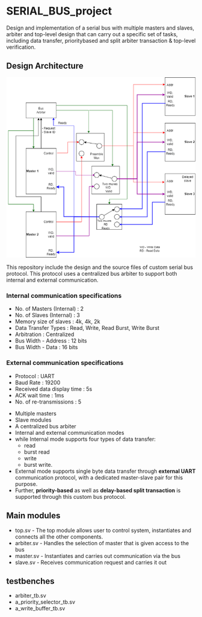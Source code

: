 # SERIAL_BUS_project

Design and implementation of a serial bus with multiple masters and slaves, arbiter and
top-level design that can carry out a specific set of tasks, including data transfer, prioritybased and split arbiter transaction & top-level verification.

## Design Architecture
![Design Architecture](images/Design_Architecture.png)

 This repository include the design and the source files of custom serial bus protocol. This protocol uses a centralized bus arbiter to support both internal and external communication.

 ### Internal communication specifications
- No. of Masters (Internal) : 2
- No. of Slaves (Internal) : 3
- Memory size of slaves : 4k, 4k, 2k
- Data Transfer Types : Read, Write, Read Burst, Write Burst
- Arbitration : Centralized
- Bus Width - Address : 12 bits
- Bus Width - Data : 16 bits

### External communication specifications
 - Protocol : UART
 - Baud Rate : 19200
 - Received data display time : 5s
 - ACK wait time : 1ms
 - No. of re-transmissions : 5
 
 * Multiple masters
 * Slave modules
 * A centralized bus arbiter
 * Internal and external communication modes
 * while Internal mode supports four types of data transfer: 
    * read
    * burst read
    * write
    * burst write. 
 * External mode supports single byte data transfer through **external UART** communication protocol, with a dedicated master-slave pair for this purpose. 
 * Further, **priority-based** as well as **delay-based split transaction** is supported through this custom bus protocol. 
  
## Main modules

* top.sv - The top module allows user to control system, instantiates and connects all the other components. 
* arbiter.sv - Handles the selection of master that is given access to the bus
* master.sv - Instantiates and carries out communication via the bus
* slave.sv - Receives communication request and carries it out 

## testbenches
* arbiter_tb.sv  
* a_priority_selector_tb.sv
* a_write_buffer_tb.sv 

